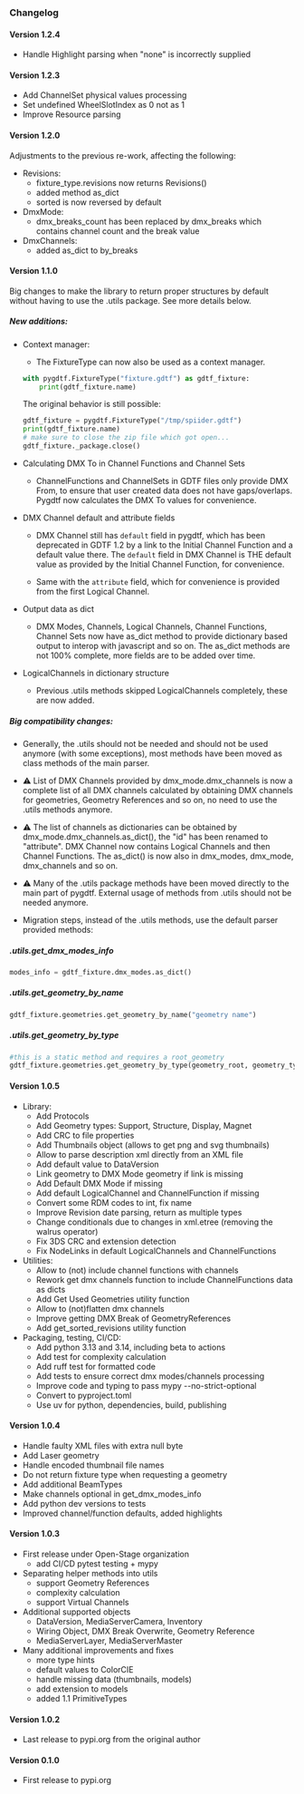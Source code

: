 ### Changelog

#### Version 1.2.4

* Handle Highlight parsing when "none" is incorrectly supplied

#### Version 1.2.3

* Add ChannelSet physical values processing
* Set undefined WheelSlotIndex as 0 not as 1
* Improve Resource parsing

#### Version 1.2.0

Adjustments to the previous re-work, affecting the following:

- Revisions:
    - fixture\_type.revisions now returns Revisions()
    - added method as\_dict
    - sorted is now reversed by default
- DmxMode:
    - dmx\_breaks\_count has been replaced by dmx\_breaks which contains channel
      count and the break value
- DmxChannels:
    - added as\_dict to by\_breaks

#### Version 1.1.0

Big changes to make the library to return proper structures by default without
having to use the .utils package. See more details below.

##### New additions:

* Context manager:

    * The FixtureType can now also be used as a context manager.

    ```python
    with pygdtf.FixtureType("fixture.gdtf") as gdtf_fixture:
        print(gdtf_fixture.name)
    ````

    The original behavior is still possible:

    ```python
    gdtf_fixture = pygdtf.FixtureType("/tmp/spiider.gdtf")
    print(gdtf_fixture.name)
    # make sure to close the zip file which got open...
    gdtf_fixture._package.close()
    ```

* Calculating DMX To in Channel Functions and Channel Sets

    * ChannelFunctions and ChannelSets in GDTF files only provide DMX From, to
      ensure that user created data does not have gaps/overlaps. Pygdtf now
      calculates the DMX To values for convenience.

* DMX Channel default and attribute fields

    * DMX Channel still has `default` field in pygdtf, which has been
      deprecated in GDTF 1.2 by a link to the Initial Channel Function and a
      default value there.  The `default` field in DMX Channel is THE default
      value as provided by the Initial Channel Function, for convenience.

    * Same with the `attribute` field, which for convenience is provided from
      the first Logical Channel.

* Output data as dict

    * DMX Modes, Channels, Logical Channels, Channel Functions, Channel Sets
      now have as\_dict method to provide dictionary based output to interop
      with javascript and so on. The as\_dict methods are not 100% complete,
      more fields are to be added over time.

* LogicalChannels in dictionary structure

    * Previous .utils methods skipped LogicalChannels completely, these are now added.

##### Big compatibility changes:

* Generally, the .utils should not be needed and should not be used anymore
  (with some exceptions), most methods have been moved as class methods of the
  main parser.

* ⚠️  List of DMX Channels provided by dmx\_mode.dmx\_channels is now a
  complete list of all DMX channels calculated by obtaining DMX channels
  for geometries, Geometry References and so on, no need to use the .utils
  methods anymore.

* ⚠️  The list of channels as dictionaries can be obtained by
  dmx\_mode.dmx\_channels.as\_dict(), the "id" has been renamed to
  "attribute".  DMX Channel now contains Logical Channels and then Channel
  Functions. The as\_dict() is now also in dmx\_modes, dmx\_mode,
  dmx\_channels and so on.

* ⚠️  Many of the .utils package methods have been moved directly to the
  main part of pygdtf. External usage of methods from .utils should not be
  needed anymore.

* Migration steps, instead of the .utils methods, use the default parser
  provided methods:

##### .utils.get\_dmx\_modes\_info

```python
modes_info = gdtf_fixture.dmx_modes.as_dict()

```

##### .utils.get\_geometry\_by\_name

```python
gdtf_fixture.geometries.get_geometry_by_name("geometry name")
```

##### .utils.get\_geometry\_by\_type

```python
#this is a static method and requires a root_geometry
gdtf_fixture.geometries.get_geometry_by_type(geometry_root, geometry_type)
```

#### Version 1.0.5

* Library:
    * Add Protocols
    * Add Geometry types: Support, Structure, Display, Magnet
    * Add CRC to file properties
    * Add Thumbnails object (allows to get png and svg thumbnails)
    * Allow to parse description xml directly from an XML file
    * Add default value to DataVersion
    * Link geometry to DMX Mode geometry if link is missing
    * Add Default DMX Mode if missing
    * Add default LogicalChannel and ChannelFunction if missing
    * Convert some RDM codes to int, fix name
    * Improve Revision date parsing, return as multiple types
    * Change conditionals due to changes in xml.etree (removing the walrus operator)
    * Fix 3DS CRC and extension detection
    * Fix NodeLinks in default LogicalChannels and ChannelFunctions
* Utilities:
    * Allow to (not) include channel functions with channels
    * Rework get dmx channels function to include ChannelFunctions data as dicts
    * Add Get Used Geometries utility function
    * Allow to (not)flatten dmx channels
    * Improve getting DMX Break of GeometryReferences
    * Add get_sorted_revisions utility function
* Packaging, testing, CI/CD:
    * Add python 3.13 and 3.14, including beta to actions
    * Add test for complexity calculation
    * Add ruff test for formatted code
    * Add tests to ensure correct dmx modes/channels processing
    * Improve code and typing to pass mypy --no-strict-optional
    * Convert to pyproject.toml
    * Use uv for python, dependencies, build, publishing

#### Version 1.0.4

* Handle faulty XML files with extra null byte
* Add Laser geometry
* Handle encoded thumbnail file names
* Do not return fixture type when requesting a geometry
* Add additional BeamTypes
* Make channels optional in get_dmx_modes_info
* Add python dev versions to tests
* Improved channel/function defaults, added highlights

#### Version 1.0.3
* First release under Open-Stage organization
    * add CI/CD pytest testing + mypy
* Separating helper methods into utils
    * support Geometry References
    * complexity calculation
    * support Virtual Channels
* Additional supported objects
    * DataVersion, MediaServerCamera, Inventory
    * Wiring Object, DMX Break Overwrite, Geometry Reference
    * MediaServerLayer, MediaServerMaster
* Many additional improvements and fixes
    * more type hints
    * default values to ColorCIE
    * handle missing data (thumbnails, models)
    * add extension to models
    * added 1.1 PrimitiveTypes

#### Version 1.0.2
* Last release to pypi.org from the original author

#### Version 0.1.0
* First release to pypi.org

